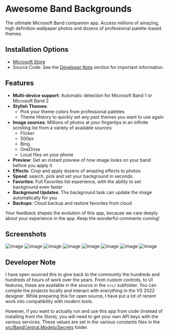 # Awesome Band Backgrounds

The ultimate Microsoft Band companion app. Access millions of amazing, high definition wallpaper photos and dozens of professional palette-based themes.

## Installation Options

- [Microsoft Store](https://www.microsoft.com/en-us/p/awesome-band-backgrounds/9nblggh3g0sn)
- Source Code: See the [Developer Note](#developer-note) section for important information.

## Features

- **Multi-device support**: Automatic detection for Microsoft Band 1 or Microsoft Band 2
- **Stylish Themes**:
  - Pick your theme colors from professional palettes
  - Theme History to quickly set any past themes you want to use again
- **Image sources**: Millions of photos at your fingertips in an infinite scrolling list from a variety of available sources:
  - Flicker
  - 500px
  - Bing
  - OneDrive
  - Local files on your phone
- **Preview**: Get an instant preview of how image looks on your band before you apply it
- **Effects**: Crop and apply dozens of amazing effects to photos
- **Speed**: search, pick and set your background in seconds.
- **Favorites**: Full Favorites list experience, with the ability to set background even faster
- **Background Updates**: The background task can update the image automatically for you
- **Backups**: Cloud backup and restore favorites from cloud

Your feedback shapes the evolution of this app, because we care deeply about your experience in the app. Keep the wonderful comments coming!

## Screenshots

![image](https://user-images.githubusercontent.com/3520532/190918085-377ef0d2-c4eb-46ec-8877-d5fc5cf9c36e.png)
![image](https://user-images.githubusercontent.com/3520532/190918098-49bd90ce-8bd2-4c1d-a6f0-7ccf1afe0316.png)
![image](https://user-images.githubusercontent.com/3520532/190918108-a2fd09ea-c354-48ad-98be-0d6abee96001.png)
![image](https://user-images.githubusercontent.com/3520532/190918125-93d6fa6c-305a-445b-b0ee-c4350d471f91.png)
![image](https://user-images.githubusercontent.com/3520532/190918147-fb157a2a-e459-49ee-b0e6-69220bda7b94.png)
![image](https://user-images.githubusercontent.com/3520532/190918158-3a4d47aa-0bea-4403-a815-2b36000a3cc2.png)
![image](https://user-images.githubusercontent.com/3520532/190918171-21b7aed9-f4d0-4ad8-8c1d-52b584ae1356.png)
![image](https://user-images.githubusercontent.com/3520532/190918181-48c7d535-dd28-461c-a458-c24f58a4e9d0.png)

## Developer Note

I have open sourced this to give back to the community the hundreds and hundreds of hours of work over the years. From custom controls, to UI features, these are available in the source in the `src/` subfolder. You can compile the projects locally and interact with everything in the VS 2022 designer. While preparing this for open source, I have put a lot of recent work into compatibility with modern tools.

However, if you want to actually run and use this app from code (instead of installing from the Store), you will need to get your own API keys with the various services. These values are set in the various constants files in the [src/BandCentral.Models/Secrets](https://github.com/LanceMcCarthy/Lancelot.AwesomeBandBackgrounds/tree/main/src/BandCentral.Models/Secrets) folder.
